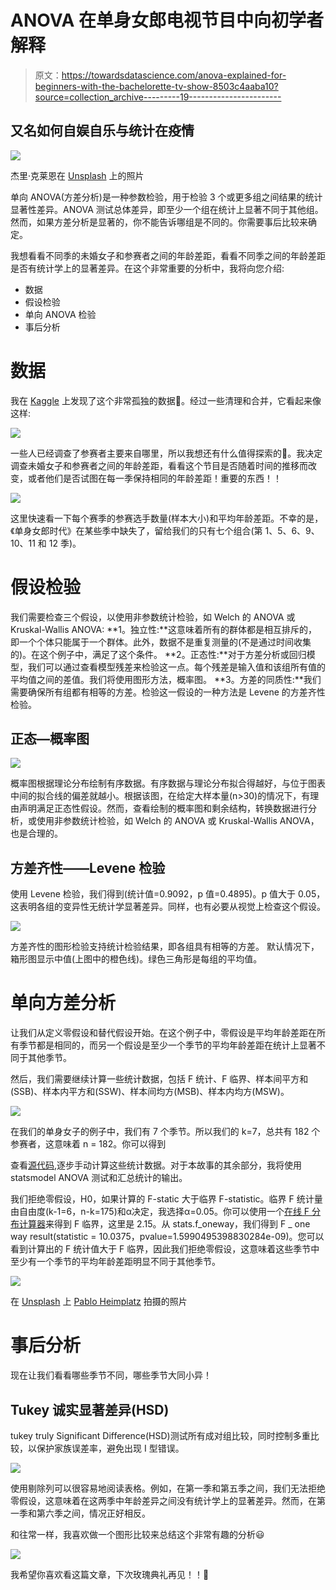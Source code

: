 # ANOVA 在单身女郎电视节目中向初学者解释

> 原文：<https://towardsdatascience.com/anova-explained-for-beginners-with-the-bachelorette-tv-show-8503c4aaba10?source=collection_archive---------19----------------------->

## 又名如何自娱自乐与统计在疫情

![](img/adae6f536491ac6c6953e7fe96d28d17.png)

杰里·克莱恩在 [Unsplash](https://unsplash.com/s/photos/red-rose?utm_source=unsplash&utm_medium=referral&utm_content=creditCopyText) 上的照片

单向 ANOVA(方差分析)是一种参数检验，用于检验 3 个或更多组之间结果的统计显著性差异。ANOVA 测试总体差异，即至少一个组在统计上显著不同于其他组。然而，如果方差分析是显著的，你不能告诉哪组是不同的。你需要事后比较来确定。

我想看看不同季的未婚女子和参赛者之间的年龄差距，看看不同季之间的年龄差距是否有统计学上的显著差异。在这个非常重要的分析中，我将向您介绍:

*   数据
*   假设检验
*   单向 ANOVA 检验
*   事后分析

# 数据

我在 [Kaggle](https://www.kaggle.com/brianbgonz/the-bachelorette-contestants/kernels) 上发现了这个非常孤独的数据🌹。经过一些清理和合并，它看起来像这样:

![](img/a9af08575a4144027789f38b4aeb8dd9.png)

一些人已经调查了参赛者主要来自哪里，所以我想还有什么值得探索的🤔。我决定调查未婚女子和参赛者之间的年龄差距，看看这个节目是否随着时间的推移而改变，或者他们是否试图在每一季保持相同的年龄差距！重要的东西！！

![](img/61015408f483514c0acdc3f2dc1cc1d5.png)

这里快速看一下每个赛季的参赛选手数量(样本大小)和平均年龄差距。不幸的是，《单身女郎时代》在某些季中缺失了，留给我们的只有七个组合(第 1、5、6、9、10、11 和 12 季)。

# 假设检验

我们需要检查三个假设，以使用非参数统计检验，如 Welch 的 ANOVA 或 Kruskal-Wallis ANOVA:
**1。独立性:**这意味着所有的群体都是相互排斥的，即一个个体只能属于一个群体。此外，数据不是重复测量的(不是通过时间收集的)。在这个例子中，满足了这个条件。
**2。正态性:**对于方差分析或回归模型，我们可以通过查看模型残差来检验这一点。每个残差是输入值和该组所有值的平均值之间的差值。我们将使用图形方法，概率图。
**3。方差的同质性:**我们需要确保所有组都有相等的方差。检验这一假设的一种方法是 Levene 的方差齐性检验。

## 正态—概率图

![](img/b3eee9d74838466ddabbec789d0db12b.png)

概率图根据理论分布绘制有序数据。有序数据与理论分布拟合得越好，与位于图表中间的拟合线的偏差就越小。根据该图，在给定大样本量(n>30)的情况下，有理由声明满足正态性假设。然而，查看绘制的概率图和剩余结构，转换数据进行分析，或使用非参数统计检验，如 Welch 的 ANOVA 或 Kruskal-Wallis ANOVA，也是合理的。

## 方差齐性——Levene 检验

使用 Levene 检验，我们得到(统计值=0.9092，p 值=0.4895)。p 值大于 0.05，这表明各组的变异性无统计学显著差异。同样，也有必要从视觉上检查这个假设。

![](img/a4da233e46d8e9f286dc4cc484d5dfdc.png)

方差齐性的图形检验支持统计检验结果，即各组具有相等的方差。
默认情况下，箱形图显示中值(上图中的橙色线)。绿色三角形是每组的平均值。

# 单向方差分析

让我们从定义零假设和替代假设开始。在这个例子中，零假设是平均年龄差距在所有季节都是相同的，而另一个假设是至少一个季节的平均年龄差距在统计上显著不同于其他季节。

然后，我们需要继续计算一些统计数据，包括 F 统计、F 临界、样本间平方和(SSB)、样本内平方和(SSW)、样本间均方(MSB)、样本内均方(MSW)。

![](img/aca09e338f53a3dc9bf5919ad8e21d91.png)

在我们的单身女子的例子中，我们有 7 个季节。所以我们的 k=7，总共有 182 个参赛者，这意味着 n = 182。你可以得到

查看[源代码](https://github.com/nzinouri21/ANOVA_the_Bachelorette_show/blob/master/Bachelor_Bachelorette_Analysis.ipynb),逐步手动计算这些统计数据。对于本故事的其余部分，我将使用 statsmodel ANOVA 测试和汇总统计的输出。

我们拒绝零假设，H0，如果计算的 F-static 大于临界 F-statistic。临界 F 统计量由自由度(k-1=6，n-k=175)和α决定，我选择α=0.05。你可以使用一个[在线 F 分布计算器](https://stattrek.com/online-calculator/f-distribution.aspx)来得到 F 临界，这里是 2.15。从 stats.f_oneway，我们得到 F _ one way result(statistic = 10.0375，pvalue=1.5990495398830284e-09)。您可以看到计算出的 F 统计值大于 F 临界，因此我们拒绝零假设，这意味着这些季节中至少有一个季节的平均年龄差距明显不同于其他季节。

![](img/3940dbaebe21a0b1cc438f3cafe004b4.png)

在 [Unsplash](https://unsplash.com/s/photos/couple?utm_source=unsplash&utm_medium=referral&utm_content=creditCopyText) 上 [Pablo Heimplatz](https://unsplash.com/@pabloheimplatz?utm_source=unsplash&utm_medium=referral&utm_content=creditCopyText) 拍摄的照片

# 事后分析

现在让我们看看哪些季节不同，哪些季节大同小异！

## **Tukey 诚实显著差异(HSD)**

tukey truly Significant Difference(HSD)测试所有成对组比较，同时控制多重比较，以保护家族误差率，避免出现 I 型错误。

![](img/de7cfe9d3cad5ffd6dc34188b351dfc4.png)

使用剔除列可以很容易地阅读表格。例如，在第一季和第五季之间，我们无法拒绝零假设，这意味着在这两季中年龄差异之间没有统计学上的显著差异。然而，在第一季和第六季之间，情况正好相反。

和往常一样，我喜欢做一个图形比较来总结这个非常有趣的分析😃

![](img/db3f56012243c1334204ed572082f170.png)

我希望你喜欢看这篇文章，下次玫瑰典礼再见！！🥂